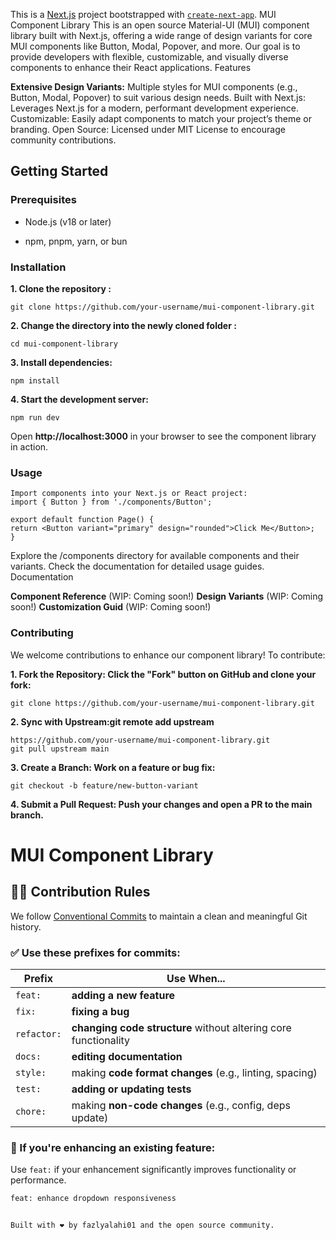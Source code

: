 This is a [Next.js](https://nextjs.org) project bootstrapped with [`create-next-app`](https://nextjs.org/docs/app/api-reference/cli/create-next-app).
MUI Component Library
This is an open source Material-UI (MUI) component library built with Next.js, offering a wide range of design variants for core MUI components like Button, Modal, Popover, and more. Our goal is to provide developers with flexible, customizable, and visually diverse components to enhance their React applications.
Features

**Extensive Design Variants:** Multiple styles for MUI components (e.g., Button, Modal, Popover) to suit various design needs.
Built with Next.js: Leverages Next.js for a modern, performant development experience.
Customizable: Easily adapt components to match your project’s theme or branding.
Open Source: Licensed under MIT License to encourage community contributions.

## Getting Started

### Prerequisites

- Node.js (v18 or later)

-  npm, pnpm, yarn, or bun

### Installation

**1. Clone the repository :**

```
git clone https://github.com/your-username/mui-component-library.git
```

**2. Change the directory into the newly cloned folder :**

```
cd mui-component-library
```

**3. Install dependencies:**
   
```
npm install
```
**4. Start the development server:**
```
npm run dev
```

Open **http://localhost:3000** in your browser to see the component library in action.

### Usage
```
Import components into your Next.js or React project:
import { Button } from './components/Button';

export default function Page() {
return <Button variant="primary" design="rounded">Click Me</Button>;
}
```

Explore the /components directory for available components and their variants. Check the documentation for detailed usage guides.
Documentation

**Component Reference** (WIP: Coming soon!)
**Design Variants** (WIP: Coming soon!)
**Customization Guid** (WIP: Coming soon!)

### Contributing
We welcome contributions to enhance our component library! To contribute:

**1. Fork the Repository: Click the "Fork" button on GitHub and clone your fork:**
```
git clone https://github.com/your-username/mui-component-library.git
```
**2. Sync with Upstream:git remote add upstream** 
```
https://github.com/your-username/mui-component-library.git
git pull upstream main
```
**3. Create a Branch: Work on a feature or bug fix:**
```
git checkout -b feature/new-button-variant
```
**4. Submit a Pull Request: Push your changes and open a PR to the main branch.**

# MUI Component Library

## 🧑‍💻 Contribution Rules

We follow [Conventional Commits](https://www.conventionalcommits.org/) to maintain a clean and meaningful Git history.

### ✅ Use these prefixes for commits:

| Prefix      | Use When...                                                     |
| ----------- | --------------------------------------------------------------- |
| `feat:`     | **adding a new feature**                                        |
| `fix:`      | **fixing a bug**                                                |
| `refactor:` | **changing code structure** without altering core functionality |
| `docs:`     | **editing documentation**                                       |
| `style:`    | making **code format changes** (e.g., linting, spacing)         |
| `test:`     | **adding or updating tests**                                    |
| `chore:`    | making **non-code changes** (e.g., config, deps update)         |

### 🔄 If you're enhancing an existing feature:

Use `feat:` if your enhancement significantly improves functionality or performance.

```bash
feat: enhance dropdown responsiveness


Built with ❤️ by fazlyalahi01 and the open source community.
```
